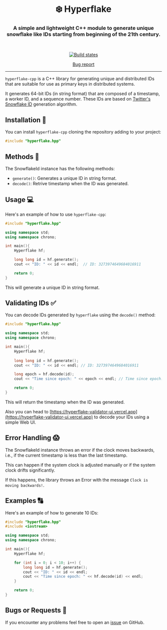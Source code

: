 <h1  align="center"  style="border-bottom: none;">❄️ Hyperflake </h1>

<h3  align="center">A simple and lightweight C++ module to generate unique snowflake like IDs starting from beginning of the 21th century. </h3>

<br  />

<p  align="center">

<a  href="https://github.com/BRAVO68WEB/hyperflake-cpp/actions/workflows/test.yml">

<img  alt="Build states"  src="https://github.com/BRAVO68WEB/hyperflake-cpp/actions/workflows/test.yml/badge.svg?branch=main">

</a>

<p  align="center">
<a  href="https://github.com/BRAVO68WEB/hyperflake-cpp/issues/new">Bug report</a>
</p>

<hr  />

`hyperflake-cpp` is a C++ library for generating unique and distributed IDs that are suitable for use as primary keys in distributed systems.

It generates 64-bit IDs (in string format) that are composed of a timestamp, a worker ID, and a sequence number. These IDs are based on [Twitter's Snowflake ID](https://github.com/twitter-archive/snowflake/tree/snowflake-2010) generation algorithm.

## Installation 🚀

You can install `hyperflake-cpp` cloning the repository adding to your project:

```cpp
#include "hyperflake.hpp"
```

## Methods 🧮

The SnowflakeId instance has the following methods:

- `generate()`: Generates a unique ID in string format.
- `decode()`: Retrive timestamp when the ID was generated.

## Usage 💻

Here's an example of how to use `hyperflake-cpp`:

```cpp
#include "hyperflake.hpp"

using namespace std;
using namespace chrono;

int main(){
    Hyperflake hf;

    long long id = hf.generate();
    cout << "ID: " << id << endl;  // ID: 3273974649684016911

    return 0;
}
```

This will generate a unique ID in string format.

## Validating IDs ✅

You can decode IDs generated by `hyperflake` using the `decode()` method:

```cpp
#include "hyperflake.hpp"

using namespace std;
using namespace chrono;

int main(){
    Hyperflake hf;
    
    long long id = hf.generate();
    cout << "ID: " << id << endl; // ID: 3273974649684016911

    long epoch = hf.decode(id);
    cout << "Time since epoch: " << epoch << endl; // Time since epoch: 1727261183992

    return 0;
}
```

This will return the timestamp when the ID was generated.

Also you can head to [https://hyperflake-validator-ui.vercel.app](https://hyperflake-validator-ui.vercel.app) to decode your IDs using a simple Web UI.

## Error Handling 😱

The SnowflakeId instance throws an error if the clock moves backwards, i.e., if the current timestamp is less than the last timestamp.

This can happen if the system clock is adjusted manually or if the system clock drifts significantly.

If this happens, the library throws an Error with the message `Clock is moving backwards!`.

## Examples 🔠

Here's an example of how to generate 10 IDs:

```cpp
#include "hyperflake.hpp"
#include <iostream>

using namespace std;
using namespace chrono;

int main(){
    Hyperflake hf;

    for (int i = 0; i < 10; i++) {
        long long id = hf.generate();
        cout << "ID: " << id << endl;
        cout << "Time since epoch: " << hf.decode(id) << endl;
    }

    return 0;
}
```

## Bugs or Requests 🐛

If you encounter any problems feel free to open an [issue](https://github.com/bravo68web/hyperflake-cpp/issues/new) on GitHub.